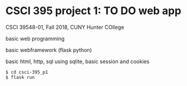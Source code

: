 # CSCI 395 project 1:  TO DO web app

CSCI 39548-01, Fall 2018, CUNY Hunter COllege
    
basic web programming

basic webframework (flask python)

basic html, http, sql using sqlite, basic session and cookies

    $ cd csci-395_p1
    $ flask run
